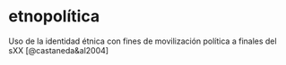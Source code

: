 # etnopolítica

Uso de la identidad étnica con fines de movilización política a finales del sXX [@castaneda&al2004]
